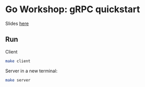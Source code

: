 # Go Workshop: gRPC quickstart

Slides [here](here)

## Run

Client

```sh
make client
```

Server in a new terminal:

```sh
make server
```